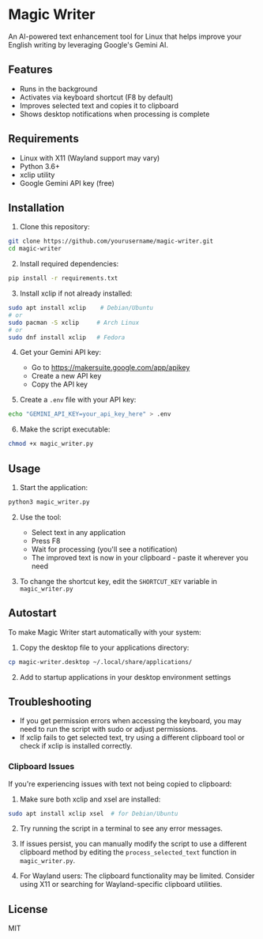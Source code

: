 # Magic Writer

An AI-powered text enhancement tool for Linux that helps improve your English writing by leveraging Google's Gemini AI.

## Features

- Runs in the background
- Activates via keyboard shortcut (F8 by default)
- Improves selected text and copies it to clipboard
- Shows desktop notifications when processing is complete

## Requirements

- Linux with X11 (Wayland support may vary)
- Python 3.6+
- xclip utility
- Google Gemini API key (free)

## Installation

1. Clone this repository:

```bash
git clone https://github.com/yourusername/magic-writer.git
cd magic-writer
```

2. Install required dependencies:

```bash
pip install -r requirements.txt
```

3. Install xclip if not already installed:

```bash
sudo apt install xclip    # Debian/Ubuntu
# or
sudo pacman -S xclip     # Arch Linux
# or
sudo dnf install xclip   # Fedora
```

4. Get your Gemini API key:

   - Go to https://makersuite.google.com/app/apikey
   - Create a new API key
   - Copy the API key

5. Create a `.env` file with your API key:

```bash
echo "GEMINI_API_KEY=your_api_key_here" > .env
```

6. Make the script executable:

```bash
chmod +x magic_writer.py
```

## Usage

1. Start the application:

```bash
python3 magic_writer.py
```

2. Use the tool:

   - Select text in any application
   - Press F8
   - Wait for processing (you'll see a notification)
   - The improved text is now in your clipboard - paste it wherever you need

3. To change the shortcut key, edit the `SHORTCUT_KEY` variable in `magic_writer.py`

## Autostart

To make Magic Writer start automatically with your system:

1. Copy the desktop file to your applications directory:

```bash
cp magic-writer.desktop ~/.local/share/applications/
```

2. Add to startup applications in your desktop environment settings

## Troubleshooting

- If you get permission errors when accessing the keyboard, you may need to run the script with sudo or adjust permissions.
- If xclip fails to get selected text, try using a different clipboard tool or check if xclip is installed correctly.

### Clipboard Issues

If you're experiencing issues with text not being copied to clipboard:

1. Make sure both xclip and xsel are installed:

```bash
sudo apt install xclip xsel  # for Debian/Ubuntu
```

2. Try running the script in a terminal to see any error messages.

3. If issues persist, you can manually modify the script to use a different clipboard method by editing the `process_selected_text` function in `magic_writer.py`.

4. For Wayland users: The clipboard functionality may be limited. Consider using X11 or searching for Wayland-specific clipboard utilities.

## License

MIT
